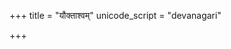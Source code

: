 +++
title = "यौक्ताश्वम्"
unicode_script = "devanagari"

+++
<div class="js_include" url="/vedAH_sAma/paravastu-saama/devaH/somaH/yauktAshvam/"  newLevelForH1="1" includeTitle="false"> </div>